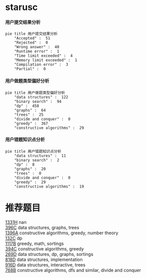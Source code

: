 # starusc

<!-- tabs:start -->



#### **用户提交结果分析**

```mermaid
pie title 用户提交结果分析
    "Accepted" :  51
    "Rejected" :  0
    "Wrong answer" :  40
    "Runtime error" :  1
    "Time limit exceeded" :  4
    "Memory limit exceeded" :  1
    "Compilation error" :  3
    "Partial" :  0
```

#### **用户做题类型偏好分析**

```mermaid
pie title 用户做题类型偏好分析
    "data structures" :  122
    "binary search" :  94
    "dp" :  458
    "graphs" :  64
    "trees" :  25
    "divide and conquer" :  0
    "greedy" :  367
    "constructive algorithms" :  29
```
#### **用户错题知识点分析**

```mermaid
pie title 用户错题知识点分析
    "data structures" :  11
    "binary search" :  2
    "dp" :  8
    "graphs" :  20
    "trees" :  0
    "divide and conquer" :  0
    "greedy" :  29
    "constructive algorithms" :  19
```



<!-- tabs:end -->
# 推荐题目
[1331H](https://codeforces.com/contest/1331/problem/H)		nan		  
[396C](https://codeforces.com/contest/396/problem/C)		data structures,
                        graphs,
                        trees		  
[1396A](https://codeforces.com/contest/1396/problem/A)		constructive algorithms,
                        greedy,
                        number theory		  
[132C](https://codeforces.com/contest/132/problem/C)		dp		  
[1117B](https://codeforces.com/contest/1117/problem/B)		greedy,
                        math,
                        sortings		  
[394C](https://codeforces.com/contest/394/problem/C)		constructive algorithms,
                        greedy		  
[269D](https://codeforces.com/contest/269/problem/D)		data structures,
                        dp,
                        graphs,
                        sortings		  
[818D](https://codeforces.com/contest/818/problem/D)		data structures,
                        implementation		  
[916D](https://codeforces.com/contest/916/problem/D)		data structures,
                        interactive,
                        trees		  
[768B](https://codeforces.com/contest/768/problem/B)		constructive algorithms,
                        dfs and similar,
                        divide and conquer		  
